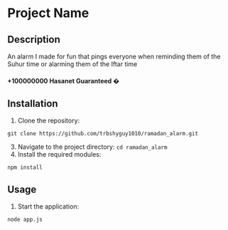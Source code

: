 # Project Name

## Description
An alarm I made for fun that pings everyone when reminding them of the Suhur time or alarming them of the Iftar time

#### +100000000 Hasanet Guaranteed �

## Installation
1. Clone the repository: 
```
git clone https://github.com/trbshyguy1010/ramadan_alarm.git
```
3. Navigate to the project directory: `cd ramadan_alarm`
4. Install the required modules: 
```
npm install
```

## Usage
1. Start the application: 
```
node app.js
```
